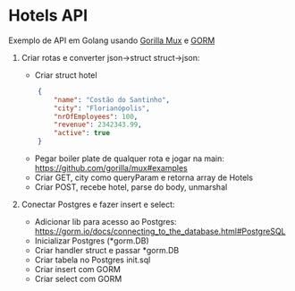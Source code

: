 # Hotels API

Exemplo de API em Golang usando [Gorilla Mux](https://github.com/gorilla/mux) e [GORM](https://gorm.io/)

1) Criar rotas e converter json->struct struct->json:

    - Criar struct hotel
    ```json
        {
            "name": "Costão do Santinho",
            "city": "Florianópolis",
            "nrOfEmployees": 100,
            "revenue": 2342343.99,
            "active": true
        }

    ```
    - Pegar boiler plate de qualquer rota e jogar na main: https://github.com/gorilla/mux#examples
    - Criar GET, city como queryParam e retorna array de Hotels
    - Criar POST, recebe hotel, parse do body, unmarshal

2) Conectar Postgres e fazer insert e select:
    - Adicionar lib para acesso ao Postgres: https://gorm.io/docs/connecting_to_the_database.html#PostgreSQL
    - Inicializar Postgres (*gorm.DB)
    - Criar handler struct e passar *gorm.DB
    - Criar tabela no Postgres init.sql
    - Criar insert com GORM
    - Criar select com GORM